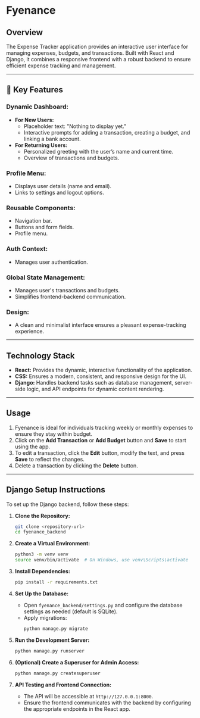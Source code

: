 # Fyenance

## Overview
The Expense Tracker application provides an interactive user interface for managing expenses, budgets, and transactions. Built with React and Django, it combines a responsive frontend with a robust backend to ensure efficient expense tracking and management.

---

## 🚩 Key Features

### Dynamic Dashboard:
- **For New Users:**
  - Placeholder text: "Nothing to display yet."
  - Interactive prompts for adding a transaction, creating a budget, and linking a bank account.
- **For Returning Users:**
  - Personalized greeting with the user’s name and current time.
  - Overview of transactions and budgets.

### Profile Menu:
- Displays user details (name and email).
- Links to settings and logout options.

### Reusable Components:
- Navigation bar.
- Buttons and form fields.
- Profile menu.

### Auth Context:
- Manages user authentication.

### Global State Management:
- Manages user's transactions and budgets.
- Simplifies frontend-backend communication.

### Design:
- A clean and minimalist interface ensures a pleasant expense-tracking experience.

---

## Technology Stack
- **React:** Provides the dynamic, interactive functionality of the application.
- **CSS:** Ensures a modern, consistent, and responsive design for the UI.
- **Django:** Handles backend tasks such as database management, server-side logic, and API endpoints for dynamic content rendering.

---

## Usage
1. Fyenance is ideal for individuals tracking weekly or monthly expenses to ensure they stay within budget.
2. Click on the **Add Transaction** or **Add Budget** button and **Save** to start using the app.
3. To edit a transaction, click the **Edit** button, modify the text, and press **Save** to reflect the changes.
4. Delete a transaction by clicking the **Delete** button.

---

## Django Setup Instructions
To set up the Django backend, follow these steps:

1. **Clone the Repository:**
   ```bash
   git clone <repository-url>
   cd fyenance_backend
   ```

2. **Create a Virtual Environment:**
   ```bash
   python3 -m venv venv
   source venv/bin/activate  # On Windows, use venv\Scripts\activate
   ```

3. **Install Dependencies:**
   ```bash
   pip install -r requirements.txt
   ```

4. **Set Up the Database:**
   - Open `fyenance_backend/settings.py` and configure the database settings as needed (default is SQLite).
   - Apply migrations:
     ```bash
     python manage.py migrate
     ```

5. **Run the Development Server:**
   ```bash
   python manage.py runserver
   ```

6. **(Optional) Create a Superuser for Admin Access:**
   ```bash
   python manage.py createsuperuser
   ```

7. **API Testing and Frontend Connection:**
   - The API will be accessible at `http://127.0.0.1:8000`.
   - Ensure the frontend communicates with the backend by configuring the appropriate endpoints in the React app.

